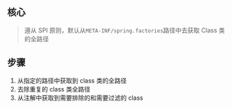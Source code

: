 ## 核心

> 遵从 SPI 原则，默认从`META-INF/spring.factories`路径中去获取 Class 类的全路径

## 步骤

1. 从指定的路径中获取到 class 类的全路径
2. 去除重复的 class 类全路径
3. 从注解中获取到需要排除的和需要过滤的 class
